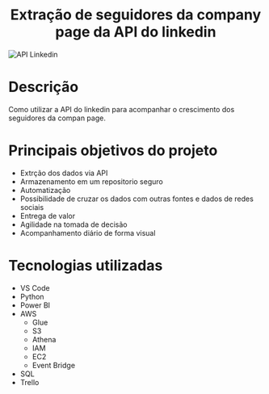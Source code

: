 <h1 align="center">Extração de seguidores da company page da API do linkedin</h1>


![API Linkedin](https://img.freepik.com/free-photo/businessman-working-tablet-cafe_53876-104032.jpg?w=1000&t=st=1691348403~exp=1691349003~hmac=fbfa012855cadca5542abeee8427a6d47f4eb14224085dab58b088165cd40d0f)

# Descrição

Como utilizar a API do linkedin para acompanhar o crescimento dos seguidores da compan page.


# Principais objetivos do projeto

- Extrção dos dados via API
- Armazenamento em um repositorio seguro
- Automatização 
- Possibilidade de cruzar os dados com outras fontes e dados de redes sociais
- Entrega de valor
- Agilidade na tomada de decisão
- Acompanhamento diário de forma visual


# Tecnologias utilizadas

- VS Code
- Python
- Power BI
- AWS
  - Glue
  - S3
  - Athena
  - IAM
  - EC2
  - Event Bridge
- SQL 
- Trello
